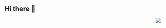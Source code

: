 ## Hi there 👋

<img align="right" src="https://github-readme-stats.vercel.app/api?username=hacke2&text_bold=false&show=prs_merged,prs_merged_percentage&number_format=long&rank_icon=percentile&show_icons=true&include_all_commits=true" />

<!--
**hacke2/hacke2** is a ✨ _special_ ✨ repository because its `README.md` (this file) appears on your GitHub profile.

Here are some ideas to get you started:

- 🔭 I’m currently working on ...
- 🌱 I’m currently learning ...
- 👯 I’m looking to collaborate on ...
- 🤔 I’m looking for help with ...
- 💬 Ask me about ...
- 📫 How to reach me: ...
- 😄 Pronouns: ...
- ⚡ Fun fact: ...
-->
